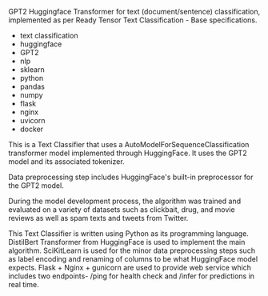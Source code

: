 GPT2 Huggingface Transformer for text (document/sentence) classification, implemented as per Ready Tensor Text Classification - Base specifications.

- text classification
- huggingface
- GPT2
- nlp
- sklearn
- python
- pandas
- numpy
- flask
- nginx
- uvicorn
- docker

This is a Text Classifier that uses a AutoModelForSequenceClassification transformer model implemented through HuggingFace. It uses the GPT2 model and its associated tokenizer.

Data preprocessing step includes HuggingFace's built-in preprocessor for the GPT2 model.

During the model development process, the algorithm was trained and evaluated on a variety of datasets such as clickbait, drug, and movie reviews as well as spam texts and tweets from Twitter.

This Text Classifier is written using Python as its programming language. DistilBert Transformer from HuggingFace is used to implement the main algorithm. SciKitLearn is used for the minor data preprocessing steps such as label encoding and renaming of columns to be what HuggingFace model expects. Flask + Nginx + gunicorn are used to provide web service which includes two endpoints- /ping for health check and /infer for predictions in real time.
